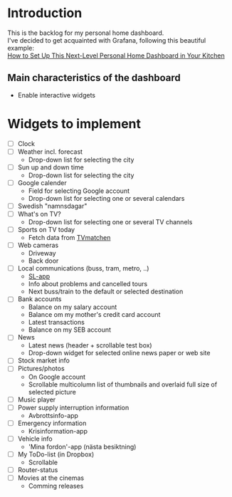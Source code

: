 # Introduction
This is the backlog for my personal home dashboard.\
I've decided to get acquainted with Grafana, following this beautiful example:\
[How to Set Up This Next-Level Personal Home Dashboard in Your Kitchen](https://grafana.com/blog/2019/10/29/how-to-set-up-this-next-level-personal-home-dashboard-in-your-kitchen/)

## Main characteristics of the dashboard
* Enable interactive widgets

# Widgets to implement
- [ ] Clock
- [ ] Weather incl. forecast
  * Drop-down list for selecting the city
- [ ] Sun up and down time
  * Drop-down list for selecting the city
- [ ] Google calender
  * Field for selecting Google account
  * Drop-down list for selecting one or several calendars
- [ ] Swedish "namnsdagar"
- [ ] What's on TV?
  * Drop-down list for selecting one or several TV channels
- [ ] Sports on TV today
  * Fetch data from [TVmatchen](https://www.tvmatchen.nu/)
- [ ] Web cameras
  * Driveway
  * Back door
- [ ] Local communications (buss, tram, metro, ..)
  * [SL-app](https://sl.se/)
  * Info about problems and cancelled tours
  * Next buss/train to the default or selected destination
- [ ] Bank accounts
  * Balance on my salary account
  * Balance om my mother's credit card account
   * Latest transactions
  * Balance on my SEB account
- [ ] News
  * Latest news (header + scrollable test box)
  * Drop-down widget for selected online news paper or web site
- [ ] Stock market info
- [ ] Pictures/photos
  * On Google account
  * Scrollable multicolumn list of thumbnails and overlaid full size of selected picture
- [ ] Music player
- [ ] Power supply interruption information
  * Avbrottsinfo-app
- [ ] Emergency information
  * Krisinformation-app
- [ ] Vehicle info
  * 'Mina fordon'-app (nästa besiktning)
- [ ] My ToDo-list (in Dropbox)
  * Scrollable
- [ ] Router-status
- [ ] Movies at the cinemas
  * Comming releases
